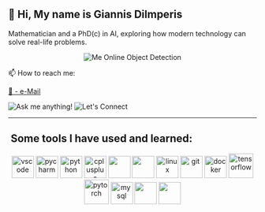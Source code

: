 ## 👋 Hi, My name is Giannis Dilmperis    
Mathematician and a PhD(c) in AI, exploring how modern technology can solve real-life problems.

<p align="center">
  <img src="https://github.com/user-attachments/assets/cdef8a0d-097c-4ac9-8abd-e47206bdb1bd" alt="Me Online Object Detection" />
</p>




📫 How to reach me: 

[📧 - e-Mail](mailto:dilmperis@hotmail.com)

<!--   I COMMENTED OUT THE SNAKE GIF:
![snake gif](https://github.com/Dilmperis/Dilmperis/blob/output/github-snake-dark.svg) 
-->


![Ask me anything!](https://img.shields.io/badge/Ask%20me-anything-1abc9c)
![Let's Connect](https://img.shields.io/badge/Let's-Connect-0A66C2?logo=linkedin&logoColor=white)

<!--badge shields clickable::
[![release](https://img.shields.io/badge/release-v3.3.0-blue)](https://github.com/Dilmperis/Dilmperis/releases)
-->


---

<h2> &nbsp;Some tools I have used and learned: </h2>
<p align="center">
<img src="https://cdn.jsdelivr.net/gh/devicons/devicon/icons/vscode/vscode-original.svg" alt="vscode" width="45" height="45"/>
<img src="https://cdn.jsdelivr.net/gh/devicons/devicon/icons/pycharm/pycharm-original.svg" alt="pycharm" width="45" height="45"/>
  <img src="https://cdn.jsdelivr.net/gh/devicons/devicon/icons/python/python-original.svg" alt="python" width="45" height="45"/>
  <img src="https://cdn.jsdelivr.net/gh/devicons/devicon/icons/cplusplus/cplusplus-original.svg" alt="cplusplus" width="45" height="45"/>
  <img src="https://cdn.jsdelivr.net/gh/devicons/devicon/icons/java/java-original.svg" width="45" height="45"/>
  <img src="https://cdn.jsdelivr.net/gh/devicons/devicon/icons/csharp/csharp-original.svg" width="45" height="45"/>
  <img src="https://cdn.jsdelivr.net/gh/devicons/devicon/icons/linux/linux-original.svg" alt="linux" width="45" height="45"/>
  <img src="https://cdn.jsdelivr.net/gh/devicons/devicon/icons/git/git-original.svg" alt="git" width="45" height="45"/>
  <img src="https://cdn.jsdelivr.net/gh/devicons/devicon/icons/docker/docker-original.svg" alt="docker" width="45" height="45"/>
  <img src="https://cdn.jsdelivr.net/gh/devicons/devicon/icons/tensorflow/tensorflow-original.svg" alt="tensorflow" width="50" height="50"/>
  <img src="https://cdn.jsdelivr.net/gh/devicons/devicon/icons/pytorch/pytorch-original.svg" alt="pytorch" width="50" height="50"/>
  <img src="https://cdn.jsdelivr.net/gh/devicons/devicon/icons/mysql/mysql-original.svg" alt="mysql" width="45" height="45"/>
  <img src="https://cdn.jsdelivr.net/gh/devicons/devicon/icons/unity/unity-original.svg" width="45" height="45"/>
  <img src="https://cdn.jsdelivr.net/gh/devicons/devicon/icons/blender/blender-original.svg" width="45" height="45"/>
</p>

